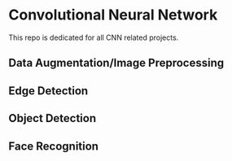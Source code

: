 # Convolutional Neural Network
This repo is dedicated for all CNN related projects.

## Data Augmentation/Image Preprocessing

## Edge Detection

## Object Detection

## Face Recognition


